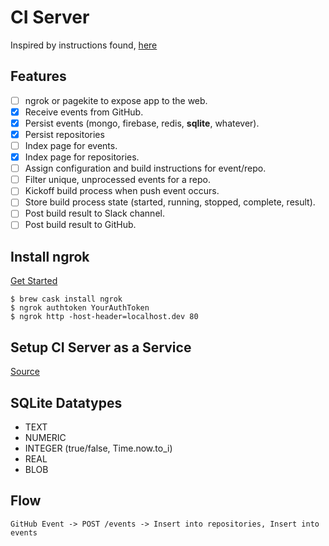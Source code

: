 # CI Server

Inspired by instructions found, [here](https://developer.github.com/v3/guides/building-a-ci-server/)

## Features

* [ ] ngrok or pagekite to expose app to the web.
* [x] Receive events from GitHub.
* [x] Persist events (mongo, firebase, redis, **sqlite**, whatever).
* [x] Persist repositories
* [ ] Index page for events.
* [x] Index page for repositories.
* [ ] Assign configuration and build instructions for event/repo.
* [ ] Filter unique, unprocessed events for a repo.
* [ ] Kickoff build process when push event occurs.
* [ ] Store build process state (started, running, stopped, complete, result).
* [ ] Post build result to Slack channel.
* [ ] Post build result to GitHub.

## Install ngrok

[Get Started](https://dashboard.ngrok.com/get-started)

```
$ brew cask install ngrok
$ ngrok authtoken YourAuthToken
$ ngrok http -host-header=localhost.dev 80
```

## Setup CI Server as a Service

[Source](https://blog.frd.mn/how-to-set-up-proper-startstop-services-ubuntu-debian-mac-windows/)

## SQLite Datatypes

* TEXT
* NUMERIC
* INTEGER (true/false, Time.now.to_i)
* REAL
* BLOB

## Flow

```
GitHub Event -> POST /events -> Insert into repositories, Insert into events
```

